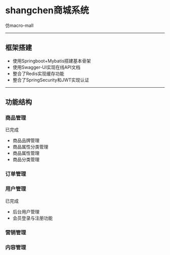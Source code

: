 # shangchen商城系统

仿macro-mall
***

## 框架搭建

* 使用Springboot+Mybatis搭建基本骨架
* 使用Swagger-UI实现在线API文档
* 整合了Redis实现缓存功能
* 整合了SpringSecurity和JWT实现认证

***

## 功能结构

### 商品管理

已完成

* 商品品牌管理
* 商品属性分类管理
* 商品属性管理
* 商品分类管理

### 订单管理

### 用户管理

已完成

* 后台用户管理
* 会员登录与注册功能

### 营销管理

### 内容管理
